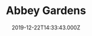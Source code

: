 ---
date: 2019-12-22T14:33:43.000Z
title: Abbey Gardens
latitude: 52.24494877243281
longitude: 0.7165928622560223
category: checkin
---